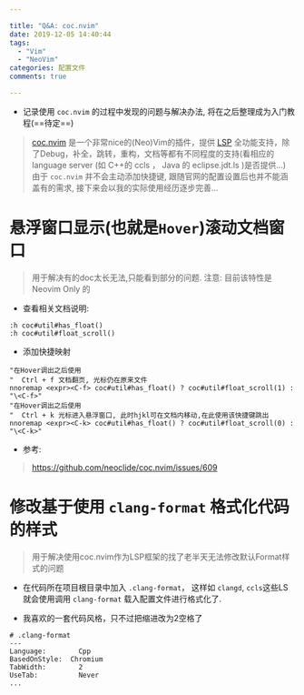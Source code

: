 ```yaml
---

title: "Q&A: coc.nvim"
date: 2019-12-05 14:40:44
tags: 
  - "Vim"
  - "NeoVim"
categories: 配置文件
comments: true

---
```


- 记录使用 `coc.nvim` 的过程中发现的问题与解决办法, 将在之后整理成为入门教程(==待定==)
> [coc.nvim](https://github.com/neoclide/coc.nvim) 是一个非常nice的(Neo)Vim的插件，提供 [LSP](https://microsoft.github.io/language-server-protocol/specifications/specification-3-14/) 全功能支持，除了Debug，补全，跳转，重构，文档等都有不同程度的支持(看相应的 language server (如 C++的 ccls ， Java 的 eclipse.jdt.ls )是否提供...)
> 由于 `coc.nvim` 并不会主动添加快捷键, 跟随官网的配置设置后也并不能涵盖有的需求, 接下来会以我的实际使用经历逐步完善...

<!-- more -->

# 悬浮窗口显示(也就是`Hover`)滚动文档窗口
> 用于解决有的doc太长无法,只能看到部分的问题. 
> 注意: 目前该特性是 Neovim Only 的

- 查看相关文档说明:
```
:h coc#util#has_float()
:h coc#util#float_scroll()
```

- 添加快捷映射
```vimscript
"在Hover调出之后使用 
"  Ctrl + f 文档翻页, 光标仍在原来文件
nnoremap <expr><C-f> coc#util#has_float() ? coc#util#float_scroll(1) : "\<C-f>"
"在Hover调出之后使用 
"  Ctrl + k 光标进入悬浮窗口, 此时hjkl可在文档内移动,在此使用该快捷键跳出
nnoremap <expr><C-k> coc#util#has_float() ? coc#util#float_scroll(0) : "\<C-k>"
```

- 参考:
> https://github.com/neoclide/coc.nvim/issues/609

# 修改基于使用 `clang-format` 格式化代码的样式 
> 用于解决使用coc.nvim作为LSP框架的找了老半天无法修改默认Format样式的问题

- 在代码所在项目根目录中加入 `.clang-format`， 这样如 `clangd`, `ccls`这些LS就会使用调用 `clang-format` 载入配置文件进行格式化了.

- 我喜欢的一套代码风格，只不过把缩进改为2空格了

```
# .clang-format
---
Language:        Cpp
BasedOnStyle:  Chromium
TabWidth:        2
UseTab:          Never
...

```
